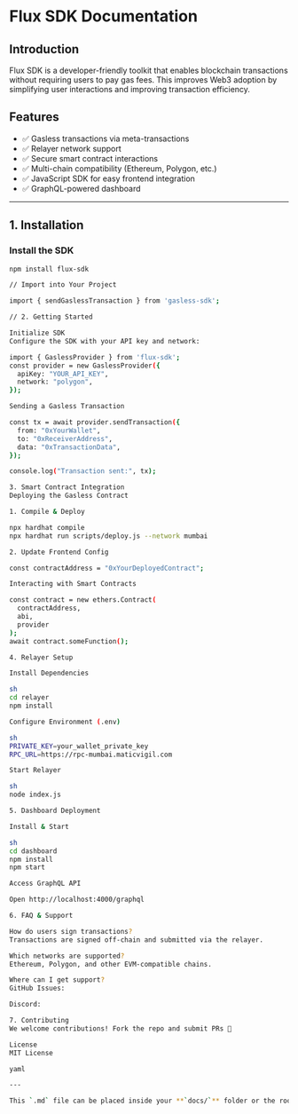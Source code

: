 # Flux SDK Documentation  

## Introduction  
Flux SDK is a developer-friendly toolkit that enables blockchain transactions without requiring users to pay gas fees. This improves Web3 adoption by simplifying user interactions and improving transaction efficiency.  

## Features  
- ✅ Gasless transactions via meta-transactions  
- ✅ Relayer network support  
- ✅ Secure smart contract interactions  
- ✅ Multi-chain compatibility (Ethereum, Polygon, etc.)  
- ✅ JavaScript SDK for easy frontend integration  
- ✅ GraphQL-powered dashboard  

---

## 1. Installation  

### Install the SDK  
```sh
npm install flux-sdk

// Import into Your Project

import { sendGaslessTransaction } from 'gasless-sdk';

// 2. Getting Started

Initialize SDK
Configure the SDK with your API key and network:

import { GaslessProvider } from 'flux-sdk';
const provider = new GaslessProvider({
  apiKey: "YOUR_API_KEY",
  network: "polygon",
});

Sending a Gasless Transaction

const tx = await provider.sendTransaction({
  from: "0xYourWallet",
  to: "0xReceiverAddress",
  data: "0xTransactionData",
});

console.log("Transaction sent:", tx);

3. Smart Contract Integration
Deploying the Gasless Contract

1. Compile & Deploy

npx hardhat compile
npx hardhat run scripts/deploy.js --network mumbai

2. Update Frontend Config

const contractAddress = "0xYourDeployedContract";

Interacting with Smart Contracts

const contract = new ethers.Contract(
  contractAddress,
  abi,
  provider
);
await contract.someFunction();

4. Relayer Setup

Install Dependencies

sh
cd relayer
npm install

Configure Environment (.env)

sh
PRIVATE_KEY=your_wallet_private_key
RPC_URL=https://rpc-mumbai.maticvigil.com

Start Relayer

sh
node index.js

5. Dashboard Deployment

Install & Start

sh
cd dashboard
npm install
npm start

Access GraphQL API

Open http://localhost:4000/graphql

6. FAQ & Support

How do users sign transactions?
Transactions are signed off-chain and submitted via the relayer.

Which networks are supported?
Ethereum, Polygon, and other EVM-compatible chains.

Where can I get support?
GitHub Issues: 

Discord:

7. Contributing
We welcome contributions! Fork the repo and submit PRs 🚀

License
MIT License

yaml

---

This `.md` file can be placed inside your **`docs/`** folder or the root directory of your repository. Let me know if you need modifications! 🚀
